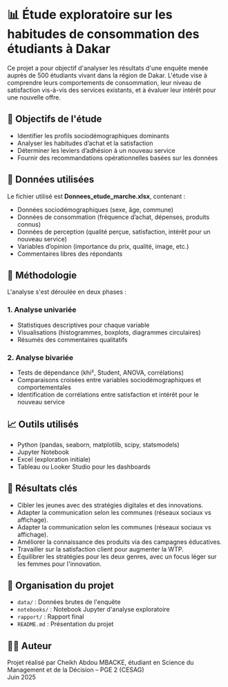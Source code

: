 # 📊 Étude exploratoire sur les habitudes de consommation des étudiants à Dakar

Ce projet a pour objectif d'analyser les résultats d'une enquête menée auprès de 500 étudiants vivant dans la région de Dakar. L'étude vise à comprendre leurs comportements de consommation, leur niveau de satisfaction vis-à-vis des services existants, et à évaluer leur intérêt pour une nouvelle offre.

## 🎯 Objectifs de l'étude

- Identifier les profils sociodémographiques dominants
- Analyser les habitudes d’achat et la satisfaction
- Déterminer les leviers d’adhésion à un nouveau service
- Fournir des recommandations opérationnelles basées sur les données

## 🧰 Données utilisées

Le fichier utilisé est **Donnees_etude_marche.xlsx**, contenant :
- Données sociodémographiques (sexe, âge, commune)
- Données de consommation (fréquence d’achat, dépenses, produits connus)
- Données de perception (qualité perçue, satisfaction, intérêt pour un nouveau service)
- Variables d’opinion (importance du prix, qualité, image, etc.)
- Commentaires libres des répondants

## 🧪 Méthodologie

L'analyse s'est déroulée en deux phases :

### 1. Analyse univariée
- Statistiques descriptives pour chaque variable
- Visualisations (histogrammes, boxplots, diagrammes circulaires)
- Résumés des commentaires qualitatifs

### 2. Analyse bivariée
- Tests de dépendance (khi², Student, ANOVA, corrélations)
- Comparaisons croisées entre variables sociodémographiques et comportementales
- Identification de corrélations entre satisfaction et intérêt pour le nouveau service

## 📈 Outils utilisés

- Python (pandas, seaborn, matplotlib, scipy, statsmodels)
- Jupyter Notebook
- Excel (exploration initiale)
- Tableau ou Looker Studio pour les dashboards

## 🧠 Résultats clés

- Cibler les jeunes avec des stratégies digitales et des innovations.
- Adapter la communication selon les communes (réseaux sociaux vs affichage).
- Adapter la communication selon les communes (réseaux sociaux vs affichage).
- Améliorer la connaissance des produits via des campagnes éducatives.
- Travailler sur la satisfaction client pour augmenter la WTP.
- Équilibrer les stratégies pour les deux genres, avec un focus léger sur les femmes pour l'innovation.

## 📎 Organisation du projet
- `data/` : Données brutes de l'enquête
- `notebooks/` : Notebook Jupyter d'analyse exploratoire
- `rapport/` : Rapport final
- `README.md` : Présentation du projet

## 👨‍💻 Auteur

Projet réalisé par Cheikh Abdou MBACKE, étudiant en Science du Management et de la Décision – PGE 2 (CESAG)  
Juin 2025
